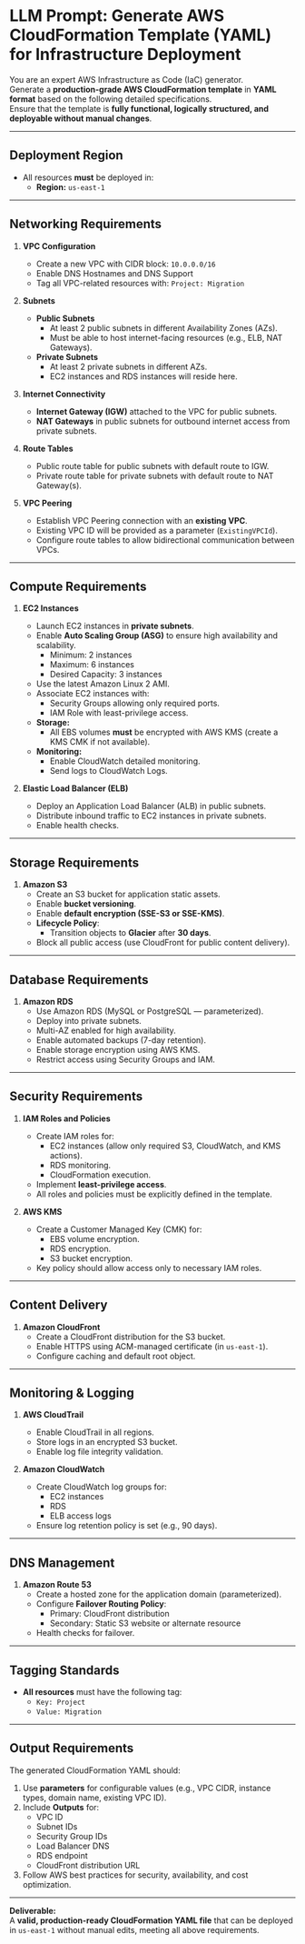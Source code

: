 # LLM Prompt: Generate AWS CloudFormation Template (YAML) for Infrastructure Deployment

You are an expert AWS Infrastructure as Code (IaC) generator.  
Generate a **production-grade AWS CloudFormation template** in **YAML format** based on the following detailed specifications.  
Ensure that the template is **fully functional, logically structured, and deployable without manual changes**.

---

## Deployment Region
- All resources **must** be deployed in:  
  - **Region:** `us-east-1`

---

## Networking Requirements
1. **VPC Configuration**
   - Create a new VPC with CIDR block: `10.0.0.0/16`
   - Enable DNS Hostnames and DNS Support
   - Tag all VPC-related resources with: `Project: Migration`

2. **Subnets**
   - **Public Subnets**
     - At least 2 public subnets in different Availability Zones (AZs).
     - Must be able to host internet-facing resources (e.g., ELB, NAT Gateways).
   - **Private Subnets**
     - At least 2 private subnets in different AZs.
     - EC2 instances and RDS instances will reside here.

3. **Internet Connectivity**
   - **Internet Gateway (IGW)** attached to the VPC for public subnets.
   - **NAT Gateways** in public subnets for outbound internet access from private subnets.

4. **Route Tables**
   - Public route table for public subnets with default route to IGW.
   - Private route table for private subnets with default route to NAT Gateway(s).

5. **VPC Peering**
   - Establish VPC Peering connection with an **existing VPC**.  
   - Existing VPC ID will be provided as a parameter (`ExistingVPCId`).
   - Configure route tables to allow bidirectional communication between VPCs.

---

## Compute Requirements
1. **EC2 Instances**
   - Launch EC2 instances in **private subnets**.
   - Enable **Auto Scaling Group (ASG)** to ensure high availability and scalability.
     - Minimum: 2 instances
     - Maximum: 6 instances
     - Desired Capacity: 3 instances
   - Use the latest Amazon Linux 2 AMI.
   - Associate EC2 instances with:
     - Security Groups allowing only required ports.
     - IAM Role with least-privilege access.
   - **Storage:**
     - All EBS volumes **must** be encrypted with AWS KMS (create a KMS CMK if not available).
   - **Monitoring:**
     - Enable CloudWatch detailed monitoring.
     - Send logs to CloudWatch Logs.

2. **Elastic Load Balancer (ELB)**
   - Deploy an Application Load Balancer (ALB) in public subnets.
   - Distribute inbound traffic to EC2 instances in private subnets.
   - Enable health checks.

---

## Storage Requirements
1. **Amazon S3**
   - Create an S3 bucket for application static assets.
   - Enable **bucket versioning**.
   - Enable **default encryption (SSE-S3 or SSE-KMS)**.
   - **Lifecycle Policy**:
     - Transition objects to **Glacier** after **30 days**.
   - Block all public access (use CloudFront for public content delivery).

---

## Database Requirements
1. **Amazon RDS**
   - Use Amazon RDS (MySQL or PostgreSQL — parameterized).
   - Deploy into private subnets.
   - Multi-AZ enabled for high availability.
   - Enable automated backups (7-day retention).
   - Enable storage encryption using AWS KMS.
   - Restrict access using Security Groups and IAM.

---

## Security Requirements
1. **IAM Roles and Policies**
   - Create IAM roles for:
     - EC2 instances (allow only required S3, CloudWatch, and KMS actions).
     - RDS monitoring.
     - CloudFormation execution.
   - Implement **least-privilege access**.
   - All roles and policies must be explicitly defined in the template.

2. **AWS KMS**
   - Create a Customer Managed Key (CMK) for:
     - EBS volume encryption.
     - RDS encryption.
     - S3 bucket encryption.
   - Key policy should allow access only to necessary IAM roles.

---

## Content Delivery
1. **Amazon CloudFront**
   - Create a CloudFront distribution for the S3 bucket.
   - Enable HTTPS using ACM-managed certificate (in `us-east-1`).
   - Configure caching and default root object.

---

## Monitoring & Logging
1. **AWS CloudTrail**
   - Enable CloudTrail in all regions.
   - Store logs in an encrypted S3 bucket.
   - Enable log file integrity validation.

2. **Amazon CloudWatch**
   - Create CloudWatch log groups for:
     - EC2 instances
     - RDS
     - ELB access logs
   - Ensure log retention policy is set (e.g., 90 days).

---

## DNS Management
1. **Amazon Route 53**
   - Create a hosted zone for the application domain (parameterized).
   - Configure **Failover Routing Policy**:
     - Primary: CloudFront distribution
     - Secondary: Static S3 website or alternate resource
   - Health checks for failover.

---

## Tagging Standards
- **All resources** must have the following tag:  
  - `Key: Project`  
  - `Value: Migration`

---

## Output Requirements
The generated CloudFormation YAML should:
1. Use **parameters** for configurable values (e.g., VPC CIDR, instance types, domain name, existing VPC ID).
2. Include **Outputs** for:
   - VPC ID
   - Subnet IDs
   - Security Group IDs
   - Load Balancer DNS
   - RDS endpoint
   - CloudFront distribution URL
3. Follow AWS best practices for security, availability, and cost optimization.

---

**Deliverable:**  
A **valid, production-ready CloudFormation YAML file** that can be deployed in `us-east-1` without manual edits, meeting all above requirements.
